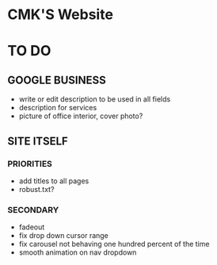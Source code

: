 # CMK'S Website

# TO DO

## GOOGLE BUSINESS
- write or edit description to be used in all fields
- description for services
- picture of office interior, cover photo?

## SITE ITSELF

### PRIORITIES
- add titles to all pages
- robust.txt?

### SECONDARY
- fadeout
- fix drop down cursor range
- fix carousel not behaving one hundred percent of the time
- smooth animation on nav dropdown